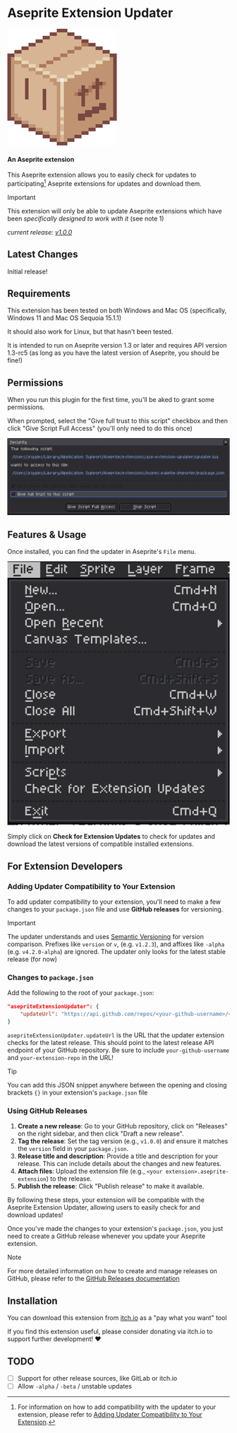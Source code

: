 # Aseprite Extension Updater

![icon](./screenshots/Extension%20Updater%20Icon.png)

#### An Aseprite extension
This Aseprite extension allows you to easily check for updates to participating[^1] Aseprite extensions for updates and download them.
[^1]: For information on how to add compatibility with the updater to your extension, please refer to [Adding Updater Compatibility to Your Extension](#adding-updater-compatibility-to-your-extension).

>[!IMPORTANT]
>This extension will only be able to update Aseprite extensions which have been *specifically designed to work with it* (see note 1)

*current release: [v1.0.0](https://sudo-whoami.itch.io/extension-name-here)*

## Latest Changes
Initial release!


## Requirements

This extension has been tested on both Windows and Mac OS (specifically, Windows 11 and Mac OS Sequoia 15.1.1)

It should also work for Linux, but that hasn't been tested.

It is intended to run on Aseprite version 1.3 or later and requires API version 1.3-rc5 (as long as you have the latest version of Aseprite, you should be fine!)

## Permissions
When you run this plugin for the first time, you'll be aked to grant some permissions.

When prompted, select the "Give full trust to this script" checkbox and then click "Give Script Full Access" (you'll only need to do this once)

![security dialog](./screenshots/security%20dialog.png)

## Features & Usage
Once installed, you can find the updater in Aseprite's `File` menu.

![file menu](./screenshots/file%20menu.png)

Simply click on **Check for Extension Updates** to check for updates and download the latest versions of compatible installed extensions.

## For Extension Developers

### Adding Updater Compatibility to Your Extension
To add updater compatibility to your extension, you'll need to make a few changes to your `package.json` file and use **GitHub releases** for versioning.

>[!IMPORTANT]
> The updater understands and uses [Semantic Versioning](https://semver.org/) for version comparison. Prefixes like `version` or `v`, (e.g. `v1.2.3`), and affixes like `-alpha` (e.g. `v4.2.0-alpha`) are ignored. The updater only looks for the latest stable release (for now)

### Changes to `package.json`

Add the following to the root of your `package.json`:

```json
"asepriteExtensionUpdater": {
    "updateUrl": "https://api.github.com/repos/<your-github-username>/<your-extension-repo>/releases/latest"
}
```

`asepriteExtensionUpdater.updateUrl` is the URL that the updater extension checks for the latest release. This should point to the latest release API endpoint of your GitHub repository. Be sure to include `your-github-username` and `your-extension-repo` in the URL!

>[!TIP]
> You can add this JSON snippet anywhere between the opening and closing brackets `{}` in your extension's `package.json` file


### Using GitHub Releases

1. **Create a new release**: Go to your GitHub repository, click on "Releases" on the right sidebar, and then click "Draft a new release".
2. **Tag the release**: Set the tag version (e.g., `v1.0.0`) and ensure it matches the `version` field in your `package.json`.
3. **Release title and description**: Provide a title and description for your release. This can include details about the changes and new features.
4. **Attach files**: Upload the extension file (e.g., `<your extension>.aseprite-extension`) to the release.
5. **Publish the release**: Click "Publish release" to make it available.

By following these steps, your extension will be compatible with the Aseprite Extension Updater, allowing users to easily check for and download updates!

Once you've made the changes to your extension's `package.json`, you just need to create a GitHub release whenever you update your Aseprite extension.

>[!NOTE]
> For more detailed information on how to create and manage releases on GitHub, please refer to the [GitHub Releases documentation](https://docs.github.com/en/repositories/releasing-projects-on-github/about-releases)

## Installation
You can download this extension from [itch.io](https://sudo-whoami.itch.io/extension-name-here) as a "pay what you want" tool

If you find this extension useful, please consider donating via itch.io to support further development! &hearts;

## TODO
- [ ] Support for other release sources, like GitLab or itch.io
- [ ] Allow `-alpha` / `-beta` / unstable updates
